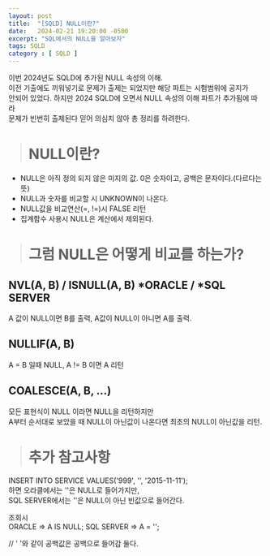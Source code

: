 ```yaml
---
layout: post
title:  "[SQLD] NULL이란?"
date:   2024-02-21 19:20:00 -0500
excerpt: "SQL에서의 NULL을 알아보자"
tags: SQLD
category : [ SQLD ]
---
```


이번 2024년도 SQLD에 추가된 NULL 속성의 이해.  
이전 기출에도 끼워넣기로 문제가 출제는 되었지만 해당 파트는 시험범위에 공지가  
안되어 있었다. 하지만 2024 SQLD에 오면서 NULL 속성의 이해 파트가 추가됨에 따라  
문제가 빈번히 출제된다 믿어 의심치 않아 총 정리를 하려한다.

># NULL이란?

- NULL은 아직 정의 되지 않은 미지의 값. 0은 숫자이고, 공백은 문자이다.(다르다는 뜻)
- NULL과 숫자를 비교할 시 UNKNOWN이 나온다.
- NULL값을 비교연산(=, !=)시 FALSE 리턴
- 집계함수 사용시 NULL은 계산에서 제외된다.

># 그럼 NULL은 어떻게 비교를 하는가?

## NVL(A, B) / ISNULL(A, B)  *ORACLE / *SQL SERVER

A 값이 NULL이면 B를 출력, A값이 NULL이 아니면 A를 출력.

## NULLIF(A, B)

A = B 일때 NULL, A != B 이면 A 리턴


## COALESCE(A, B, ...)

모든 표현식이 NULL 이라면 NULL을 리턴하지만  
A부터 순서대로 보았을 때 NULL이 아닌값이 나온다면 최초의 NULL이 아닌값을 리턴.

># 추가 참고사항

INSERT INTO SERVICE VALUES('999', '', '2015-11-11');  
하면 오라클에서는 ''은 NULL로 들어가지만,  
SQL SERVER에서는 ''은 NULL이 아닌 빈값으로 들어간다.

조회시  
ORACLE => A IS NULL;
SQL SERVER => A = '';

// ' '와 같이 공백값은 공백으로 들어감 둘다.

